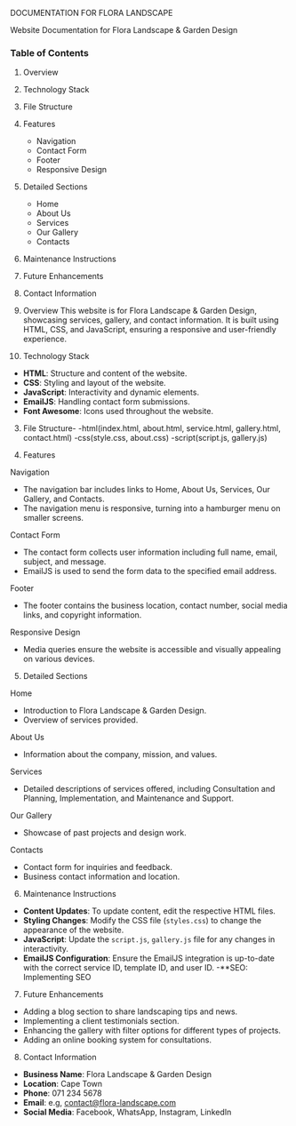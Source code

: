 DOCUMENTATION FOR FLORA LANDSCAPE

Website Documentation for Flora Landscape & Garden Design

### Table of Contents
1. Overview
2. Technology Stack
3. File Structure
4. Features
    - Navigation
    - Contact Form
    - Footer
    - Responsive Design
5. Detailed Sections
    - Home
    - About Us
    - Services
    - Our Gallery
    - Contacts
6. Maintenance Instructions
7. Future Enhancements
8. Contact Information

1. Overview
This website is for Flora Landscape & Garden Design, showcasing services, gallery, and contact information. It is built using HTML, CSS, and JavaScript, ensuring a responsive and user-friendly experience.
2. Technology Stack
- **HTML**: Structure and content of the website.
- **CSS**: Styling and layout of the website.
- **JavaScript**: Interactivity and dynamic elements.
- **EmailJS**: Handling contact form submissions.
- **Font Awesome**: Icons used throughout the website.

3. File Structure-
   -html(index.html, about.html, service.html, gallery.html, contact.html)
   -css(style.css, about.css)
   -script(script.js, gallery.js)

5. Features

Navigation
- The navigation bar includes links to Home, About Us, Services, Our Gallery, and Contacts.
- The navigation menu is responsive, turning into a hamburger menu on smaller screens.

Contact Form
- The contact form collects user information including full name, email, subject, and message.
- EmailJS is used to send the form data to the specified email address.

Footer
- The footer contains the business location, contact number, social media links, and copyright information.

Responsive Design
- Media queries ensure the website is accessible and visually appealing on various devices.

5. Detailed Sections

Home
- Introduction to Flora Landscape & Garden Design.
- Overview of services provided.

About Us
- Information about the company, mission, and values.

Services
- Detailed descriptions of services offered, including Consultation and Planning, Implementation, and Maintenance and Support.

Our Gallery
- Showcase of past projects and design work.

Contacts
- Contact form for inquiries and feedback.
- Business contact information and location.

6. Maintenance Instructions
- **Content Updates**: To update content, edit the respective HTML files.
- **Styling Changes**: Modify the CSS file (`styles.css`) to change the appearance of the website.
- **JavaScript**: Update the `script.js`, `gallery.js` file for any changes in interactivity.
- **EmailJS Configuration**: Ensure the EmailJS integration is up-to-date with the correct service ID, template ID, and user ID.
-**SEO: Implementing SEO 

7. Future Enhancements
- Adding a blog section to share landscaping tips and news.
- Implementing a client testimonials section.
- Enhancing the gallery with filter options for different types of projects.
- Adding an online booking system for consultations.

8. Contact Information
- **Business Name**: Flora Landscape & Garden Design
- **Location**: Cape Town
- **Phone**: 071 234 5678
- **Email**: e.g, contact@flora-landscape.com 
- **Social Media**: Facebook, WhatsApp, Instagram, LinkedIn






